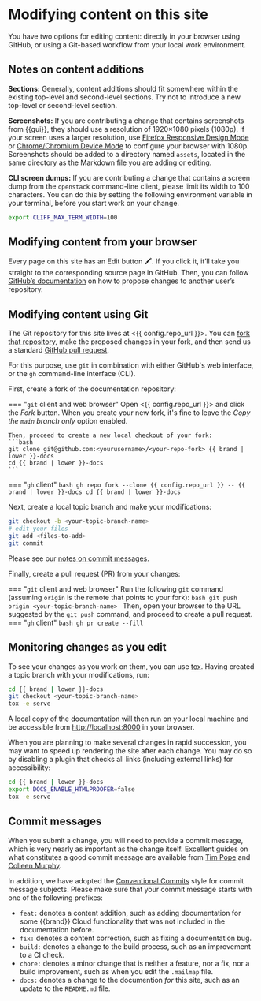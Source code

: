# Modifying content on this site

You have two options for editing content: directly in your browser
using GitHub, or using a Git-based workflow from your local work
environment.

## Notes on content additions


**Sections:** Generally, content additions should fit somewhere within
the existing top-level and second-level sections. Try not to introduce
a new top-level or second-level section.

**Screenshots:** If you are contributing a change that contains
screenshots from {{gui}}, they should use a resolution of
1920×1080 pixels (1080p). If your screen uses a larger resolution, use
[Firefox Responsive Design
Mode](https://firefox-source-docs.mozilla.org/devtools-user/responsive_design_mode/)
or [Chrome/Chromium Device
Mode](https://developer.chrome.com/docs/devtools/device-mode/) to
configure your browser with 1080p.
Screenshots should be added to a directory named `assets`, located in
the same directory as the Markdown file you are adding or editing.

**CLI screen dumps:** If you are contributing a change that contains a
screen dump from the `openstack` command-line client, please limit its
width to 100 characters. You can do this by setting the following
environment variable in your terminal, before you start work on your
change.

``` bash
export CLIFF_MAX_TERM_WIDTH=100
```

## Modifying content from your browser

Every page on this site has an Edit button 🖍️. If you click it, it’ll
take you straight to the corresponding source page in GitHub. Then,
you can follow [GitHub’s
documentation](https://docs.github.com/en/repositories/working-with-files/managing-files/editing-files#editing-files-in-another-users-repository)
on how to propose changes to another user’s repository.


## Modifying content using Git

The Git repository for this site lives at <{{ config.repo_url }}>. You
can [fork that
repository](https://docs.github.com/en/get-started/quickstart/fork-a-repo),
make the proposed changes in your fork, and then send us a standard
[GitHub pull
request](https://docs.github.com/en/pull-requests/collaborating-with-pull-requests/proposing-changes-to-your-work-with-pull-requests/about-pull-requests).

For this purpose, use `git` in combination with either GitHub's web
interface, or the `gh` command-line interface (CLI).

First, create a fork of the documentation repository:

=== "`git` client and web browser"
    Open <{{ config.repo_url }}> and click the *Fork* button.
    When you create your new fork, it's fine to leave the
    *Copy the `main` branch only* option enabled.
    
    Then, proceed to create a new local checkout of your fork:
    ```bash
    git clone git@github.com:<yourusername>/<your-repo-fork> {{ brand | lower }}-docs
    cd {{ brand | lower }}-docs
    ```
=== "`gh` client"
    ```bash
    gh repo fork --clone {{ config.repo_url }} -- {{ brand | lower }}-docs
    cd {{ brand | lower }}-docs
    ```
    
Next, create a local topic branch and make your modifications:
    
```bash
git checkout -b <your-topic-branch-name>
# edit your files
git add <files-to-add>
git commit
```

Please see our [notes on commit messages](../quality).

Finally, create a pull request (PR) from your changes:

=== "`git` client and web browser"
    Run the following `git` command (assuming `origin` is the
    remote that points to your fork):
    ```bash
    git push origin <your-topic-branch-name>
    ```
    Then, open your browser to the URL suggested by the `git push`
    command, and proceed to create a pull request.
=== "`gh` client"
    ```bash
    gh pr create --fill
    ```

## Monitoring changes as you edit

To see your changes as you work on them, you can use
[tox](https://tox.wiki/en/latest/). Having created a topic branch with
your modifications, run:

```bash
cd {{ brand | lower }}-docs
git checkout <your-topic-branch-name>
tox -e serve
```

A local copy of the documentation will then run on your local machine
and be accessible from <http://localhost:8000> in your browser.

When you are planning to make several changes in rapid succession, you
may want to speed up rendering the site after each change. You may do
so by disabling a plugin that checks all links (including external
links) for accessibility:

```bash
cd {{ brand | lower }}-docs
export DOCS_ENABLE_HTMLPROOFER=false
tox -e serve
```

## Commit messages

When you submit a change, you will need to provide a commit message,
which is very nearly as important as the change itself. Excellent
guides on what constitutes a good commit message are available from
[Tim
Pope](https://tbaggery.com/2008/04/19/a-note-about-git-commit-messages.html)
and [Colleen
Murphy](http://www.gazlene.net/getting-work-done-in-open-source.html).

In addition, we have adopted the [Conventional
Commits](https://www.conventionalcommits.org/en/v1.0.0/) style for
commit message subjects. Please make sure that your commit message
starts with one of the following prefixes:

* `feat:` denotes a content addition, such as adding documentation for
  some {{brand}} Cloud functionality that was not included in
  the documentation before.
* `fix:` denotes a content correction, such as fixing a
  documentation bug.
* `build:` denotes a change to the build process, such as an
  improvement to a CI check.
* `chore:` denotes a minor change that is neither a feature, nor a
  fix, nor a build improvement, such as when you edit the `.mailmap`
  file.
* `docs:` denotes a change to the documention *for* this site, such as
  an update to the `README.md` file.
